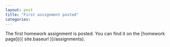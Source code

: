 ```yaml
---
layout: post
title: "First assignment posted"
categories:
---
```

The first homework assignment is posted. You can find it on the [homework page]({{ site.baseurl }}/assignments).
